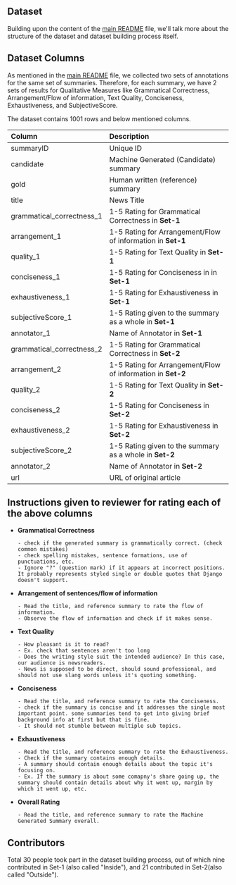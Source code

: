 ## Dataset

Building upon the content of the [main README](/README.md) file, we'll talk more about the structure of the dataset and dataset building process itself.

## Dataset Columns

As mentioned in the [main README](/README.md) file, we collected two sets of annotations for the same set of summaries. Therefore, for each summary, we have 2 sets of results for Qualitative Measures like Grammatical Correctness, Arrangement/Flow of information, Text Quality, Conciseness, Exhaustiveness, and SubjectiveScore. 

The dataset contains 1001 rows and below mentioned columns. 

| Column      | Description | 
| :---        | :--- |           
| summaryID      | Unique ID       |
| candidate   | Machine Generated (Candidate) summary        |
| gold| Human written (reference) summary |
| title| News Title |
| grammatical_correctness_1| 1-5 Rating for Grammatical Correctness in **Set-1** |
| arrangement_1| 1-5 Rating for Arrangement/Flow of information in **Set-1** |
| quality_1| 1-5 Rating for Text Quality in **Set-1** |
| conciseness_1| 1-5 Rating for Conciseness in in **Set-1**|
| exhaustiveness_1| 1-5 Rating for Exhaustiveness in **Set-1**|
| subjectiveScore_1| 1-5 Rating given to the summary as a whole in **Set-1** |
| annotator_1| Name of Annotator in **Set-1**|
| grammatical_correctness_2| 1-5 Rating for Grammatical Correctness in **Set-2** |
| arrangement_2| 1-5 Rating for Arrangement/Flow of information in **Set-2** |
| quality_2| 1-5 Rating for Text Quality in **Set-2**|
| conciseness_2| 1-5 Rating for Conciseness in **Set-2**|
| exhaustiveness_2| 1-5 Rating for Exhaustiveness in **Set-2** |
|subjectiveScore_2| 1-5 Rating given to the summary as a whole in **Set-2**|
| annotator_2| Name of Annotator in **Set-2**|
| url| URL of original article |

## Instructions given to reviewer for rating each of the above columns

- **Grammatical Correctness**
      
      - check if the generated summary is grammatically correct. (check common mistakes)
      - check spelling mistakes, sentence formations, use of punctuations, etc.
      - Ignore "?" (question mark) if it appears at incorrect positions. It probably represents styled single or double quotes that Django doesn't support.   

- **Arrangement of sentences/flow of information**

      - Read the title, and reference summary to rate the flow of information.
      - Observe the flow of information and check if it makes sense.

- **Text Quality**

      - How pleasant is it to read?
      - Ex. check that sentences aren't too long
      - Does the writing style suit the intended audience? In this case, our audience is newsreaders.
      - News is supposed to be direct, should sound professional, and should not use slang words unless it's quoting something.

- **Conciseness**

      - Read the title, and reference summary to rate the Conciseness.
      - check if the summary is concise and it addresses the single most important point. some summaries tend to get into giving brief background info at first but that is fine.
      - It should not stumble between multiple sub topics.

- **Exhaustiveness**

      - Read the title, and reference summary to rate the Exhaustiveness.
      - Check if the summary contains enough details.
      - A summary should contain enough details about the topic it's focusing on.
      - Ex. If the summary is about some comapny's share going up, the summary should contain details about why it went up, margin by which it went up, etc.

- **Overall Rating**
      
      - Read the title, and reference summary to rate the Machine Generated Summary overall.

## Contributors 

Total 30 people took part in the dataset building process, out of which nine contributed in Set-1 (also called "Inside"), and 21 contributed in Set-2(also called "Outside").





